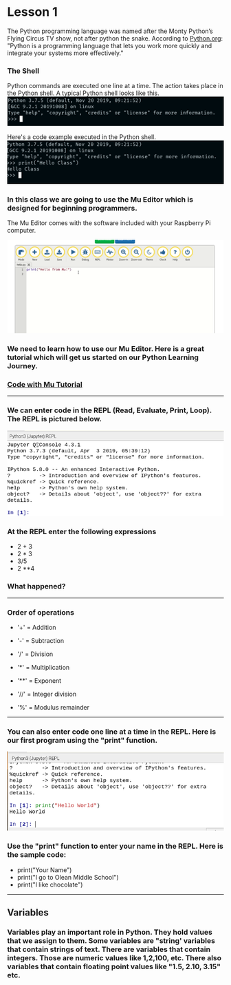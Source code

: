 # Lesson 1
The Python programming language was named after the Monty
Python’s Flying Circus TV show, not after python the snake.
According to [Python.org](https://python.org): "Python is a programming language that lets you work more quickly and integrate your systems more effectively."
### The Shell
Python commands are executed one line at a time. The action takes place in the Python shell. A typical Python shell looks like this. 
![Python Shell](https://github.com/donwatkins/PyGirls4Good/blob/master/Images/PythonShell1.png)

Here's a code example executed in the Python shell. 
![Hello Class](https://github.com/donwatkins/PyGirls4Good/blob/master/Images/PythonShell2.png)

### In this class we are going to use the Mu Editor which is designed for beginning programmers. 
The Mu Editor comes with the software included with your Raspberry Pi computer.

![Code with Mu](https://github.com/donwatkins/PyGirls4Good/blob/master/Images/CodeWithMu.png)

### We need to learn how to use our Mu Editor. Here is a great tutorial which will get us started on our Python Learning Journey. 
### [Code with Mu Tutorial](https://codewith.mu/en/tutorials/1.0/start)

____
### We can enter code in the REPL (Read, Evaluate, Print, Loop). The REPL is pictured below. 
![REPL](https://github.com/donwatkins/PyGirls4Good/blob/master/Images/Mu_REPL.png)


### At the REPL enter the following expressions
* 2 + 3
* 2 * 3 
* 3/5
* 2 **4
### What happened? 
----
### Order of operations
* '+' = Addition

* '-' = Subtraction

* '/' = Division

* '*' = Multiplication

* '**' = Exponent

* '//' = Integer division

* '%' = Modulus remainder
----
### You can also enter code one line at a time in the REPL. Here is our first program using the "print" function. 
![Hello World](https://github.com/donwatkins/PyGirls4Good/blob/master/Images/HelloWorld.png)

### Use the "print" function to enter your name in the REPL. Here is the sample code: 
* print("Your Name")
* print("I go to Olean Middle School")
* print("I like chocolate")

---
## Variables
### Variables play an important role in Python. They hold values that we assign to them. Some variables are "string' variables that contain strings of text. There are variables that contain integers. Those are numeric values like 1,2,100, etc. There also variables that contain floating point values like "1.5, 2.10, 3.15" etc. 





